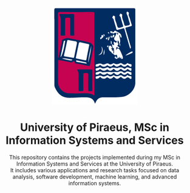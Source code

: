 <p align="center">
  <img src="unipi_logo.png" alt="University of Piraeus" />
</p>

<h1 align="center">University of Piraeus, MSc in Information Systems and Services</h1>

<p align="center">
  This repository contains the projects implemented during my MSc in Information Systems and Services at the University of Piraeus.<br>
  It includes various applications and research tasks focused on data analysis, software development, machine learning, and advanced information systems.
</p>
